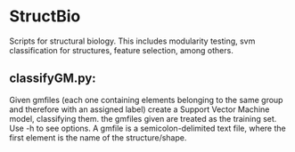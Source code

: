 StructBio
=========

Scripts for structural biology. This includes modularity testing, svm classification for structures, feature selection, among others.

classifyGM.py:
-------------
Given gmfiles (each one containing elements belonging to the same group and therefore with 
an assigned label) create a Support Vector Machine model, classifying them. the gmfiles given
are treated as the training set. Use -h to see options.
A gmfile is a semicolon-delimited text file, where the first element is the name of the structure/shape.
